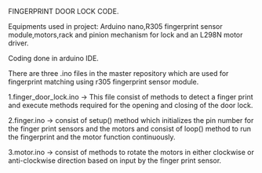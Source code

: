 FINGERPRINT DOOR LOCK CODE.

Equipments used in project: Arduino nano,R305 fingerprint sensor module,motors,rack and pinion mechanism for lock and an L298N motor driver.

Coding done in arduino IDE.


There are three .ino files in the master repository which are used for fingerprint matching using r305 fingerprint sensor module.

1.finger_door_lock.ino -> This file consist of methods to detect a finger print and execute methods required for the opening and closing of the door lock.

2.finger.ino -> consist of setup() method which initializes the pin number for the finger print sensors and the motors and consist of loop() method to run the fingerprint and the motor function continuously.

3.motor.ino -> consist of methods to rotate the motors in either clockwise or anti-clockwise direction based on input by the finger print sensor.

